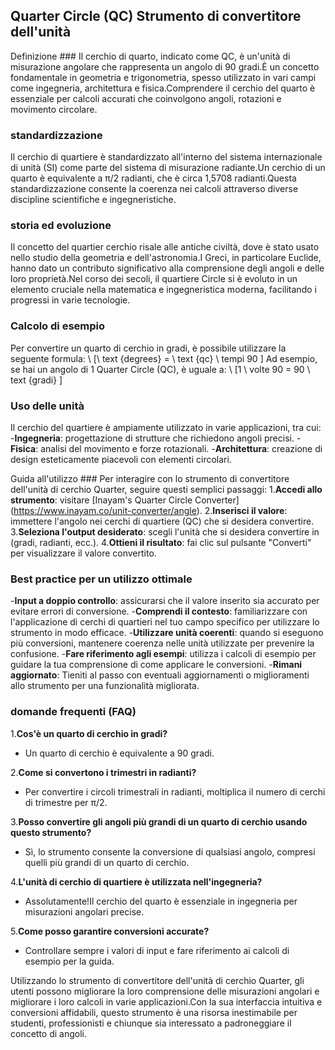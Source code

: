 ## Quarter Circle (QC) Strumento di convertitore dell'unità

Definizione ###
Il cerchio di quarto, indicato come QC, è un'unità di misurazione angolare che rappresenta un angolo di 90 gradi.È un concetto fondamentale in geometria e trigonometria, spesso utilizzato in vari campi come ingegneria, architettura e fisica.Comprendere il cerchio del quarto è essenziale per calcoli accurati che coinvolgono angoli, rotazioni e movimento circolare.

### standardizzazione
Il cerchio di quartiere è standardizzato all'interno del sistema internazionale di unità (SI) come parte del sistema di misurazione radiante.Un cerchio di un quarto è equivalente a π/2 radianti, che è circa 1,5708 radianti.Questa standardizzazione consente la coerenza nei calcoli attraverso diverse discipline scientifiche e ingegneristiche.

### storia ed evoluzione
Il concetto del quartier cerchio risale alle antiche civiltà, dove è stato usato nello studio della geometria e dell'astronomia.I Greci, in particolare Euclide, hanno dato un contributo significativo alla comprensione degli angoli e delle loro proprietà.Nel corso dei secoli, il quartiere Circle si è evoluto in un elemento cruciale nella matematica e ingegneristica moderna, facilitando i progressi in varie tecnologie.

### Calcolo di esempio
Per convertire un quarto di cerchio in gradi, è possibile utilizzare la seguente formula:
\ [\ text {degrees} = \ text {qc} \ tempi 90 \]
Ad esempio, se hai un angolo di 1 Quarter Circle (QC), è uguale a:
\ [1 \ volte 90 = 90 \ text {gradi} \]

### Uso delle unità
Il cerchio del quartiere è ampiamente utilizzato in varie applicazioni, tra cui:
-**Ingegneria**: progettazione di strutture che richiedono angoli precisi.
-**Fisica**: analisi del movimento e forze rotazionali.
-**Architettura**: creazione di design esteticamente piacevoli con elementi circolari.

Guida all'utilizzo ###
Per interagire con lo strumento di convertitore dell'unità di cerchio Quarter, seguire questi semplici passaggi:
1.**Accedi allo strumento**: visitare [Inayam's Quarter Circle Converter] (https://www.inayam.co/unit-converter/angle).
2.**Inserisci il valore**: immettere l'angolo nei cerchi di quartiere (QC) che si desidera convertire.
3.**Seleziona l'output desiderato**: scegli l'unità che si desidera convertire in (gradi, radianti, ecc.).
4.**Ottieni il risultato**: fai clic sul pulsante "Converti" per visualizzare il valore convertito.

### Best practice per un utilizzo ottimale
-**Input a doppio controllo**: assicurarsi che il valore inserito sia accurato per evitare errori di conversione.
-**Comprendi il contesto**: familiarizzare con l'applicazione di cerchi di quartieri nel tuo campo specifico per utilizzare lo strumento in modo efficace.
-**Utilizzare unità coerenti**: quando si eseguono più conversioni, mantenere coerenza nelle unità utilizzate per prevenire la confusione.
-**Fare riferimento agli esempi**: utilizza i calcoli di esempio per guidare la tua comprensione di come applicare le conversioni.
-**Rimani aggiornato**: Tieniti al passo con eventuali aggiornamenti o miglioramenti allo strumento per una funzionalità migliorata.

### domande frequenti (FAQ)

1.**Cos'è un quarto di cerchio in gradi?**
- Un quarto di cerchio è equivalente a 90 gradi.

2.**Come si convertono i trimestri in radianti?**
- Per convertire i circoli trimestrali in radianti, moltiplica il numero di cerchi di trimestre per π/2.

3.**Posso convertire gli angoli più grandi di un quarto di cerchio usando questo strumento?**
- Sì, lo strumento consente la conversione di qualsiasi angolo, compresi quelli più grandi di un quarto di cerchio.

4.**L'unità di cerchio di quartiere è utilizzata nell'ingegneria?**
- Assolutamente!Il cerchio del quarto è essenziale in ingegneria per misurazioni angolari precise.

5.**Come posso garantire conversioni accurate?**
- Controllare sempre i valori di input e fare riferimento ai calcoli di esempio per la guida.

Utilizzando lo strumento di convertitore dell'unità di cerchio Quarter, gli utenti possono migliorare la loro comprensione delle misurazioni angolari e migliorare i loro calcoli in varie applicazioni.Con la sua interfaccia intuitiva e conversioni affidabili, questo strumento è una risorsa inestimabile per studenti, professionisti e chiunque sia interessato a padroneggiare il concetto di angoli.